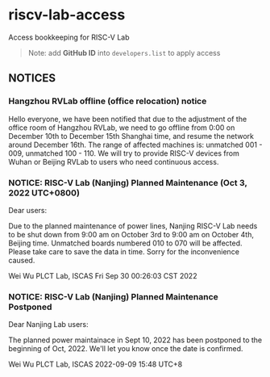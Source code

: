 # riscv-lab-access
Access bookkeeping for RISC-V Lab

> Note: add **GitHub ID** into `developers.list` to apply access

## NOTICES


### Hangzhou RVLab offline (office relocation) notice

Hello everyone, we have been notified that due to the adjustment of the office room of Hangzhou RVLab, we need to go offline from 0:00 on December 10th to December 15th Shanghai time, and resume the network around December 16th. The range of affected machines is: unmatched 001 - 009, unmatched 100 - 110. We will try to provide RISC-V devices from Wuhan or Beijing RVLab to users who need continuous access.


### NOTICE: RISC-V Lab (Nanjing) Planned Maintenance (Oct 3, 2022 UTC+0800)

Dear users:

Due to the planned maintenance of power lines, Nanjing RISC-V Lab needs to be shut down from 9:00 am on October 3rd to 9:00 am on October 4th, Beijing time. Unmatched boards numbered 010 to 070 will be affected. Please take care to save the data in time. Sorry for the inconvenience caused.

Wei Wu
PLCT Lab, ISCAS
Fri Sep 30 00:26:03 CST 2022

### NOTICE: RISC-V Lab (Nanjing) Planned Maintenance Postponed

Dear Nanjing Lab users:

The planned power maintainace in Sept 10, 2022 has been postponed to the beginning of Oct, 2022. We'll let you know once the date is confirmed.

Wei Wu
PLCT Lab, ISCAS
2022-09-09 15:48 UTC+8

